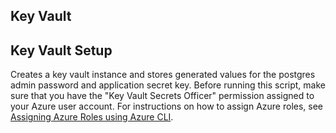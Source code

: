 ## Key Vault

## Key Vault Setup
Creates a key vault instance and stores generated values for the postgres admin password and application secret key. Before running this script, make sure that you have the "Key Vault Secrets Officer" permission assigned to your Azure user account. For instructions on how to assign Azure roles, see [Assigning Azure Roles using Azure CLI](https://docs.microsoft.com/en-us/azure/role-based-access-control/role-assignments-cli).
